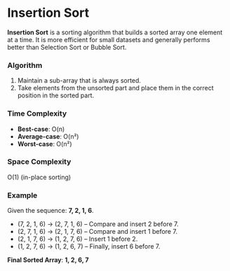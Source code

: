 # Insertion Sort

**Insertion Sort** is a sorting algorithm that builds a sorted array one element at a time. It is more efficient for small datasets and generally performs better than Selection Sort or Bubble Sort.

### Algorithm

1. Maintain a sub-array that is always sorted.
2. Take elements from the unsorted part and place them in the correct position in the sorted part.

### Time Complexity

- **Best-case**: O(n)
- **Average-case**: O(n²)
- **Worst-case**: O(n²)

### Space Complexity
O(1) (in-place sorting)

### Example

Given the sequence: **7, 2, 1, 6**.

- (7, 2, 1, 6) → (2, 7, 1, 6) – Compare and insert 2 before 7.
- (2, 7, 1, 6) → (2, 1, 7, 6) – Compare and insert 1 before 7.
- (2, 1, 7, 6) → (1, 2, 7, 6) – Insert 1 before 2.
- (1, 2, 7, 6) → (1, 2, 6, 7) – Finally, insert 6 before 7.

**Final Sorted Array**: **1, 2, 6, 7**
